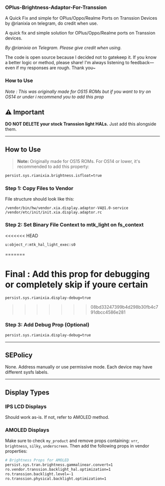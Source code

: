 ### OPlus-Brightness-Adaptor-For-Transsion
A Quick Fix and simple for OPlus/Oppo/Realme Ports on Transsion Devices
by @rianixia on telegram, do credit when use.


A quick fix and simple solution for OPlus/Oppo/Realme ports on Transsion devices.

*By @rianixia on Telegram. Please give credit when using.*

The code is open source because I decided not to gatekeep it. If you know a better logic or method, please share! I'm always listening to feedback—even if my responses are rough. Thank you\~

### How to Use
*Note : This was originally made for OS15 ROMs but if you want to try on OS14 or under i recommend you to add this prop*

## ⚠️ Important

**DO NOT DELETE your stock Transsion light HALs.**
Just add this alongside them.

---

## How to Use

> **Note:** Originally made for OS15 ROMs. For OS14 or lower, it's recommended to add this property:

```bash
persist.sys.rianixia.brightness.isfloat=true
```

### Step 1: Copy Files to Vendor

File structure should look like this:

```
/vendor/bin/hw/vendor.xia.display.adaptor-V4@1.0-service
/vendor/etc/init/init.xia.display.adaptor.rc
```

### Step 2: Set Binary File Context to mtk_light on fs_context

<<<<<<< HEAD
```bash
u:object_r:mtk_hal_light_exec:s0
```
=======
# Final : Add this prop for debugging or completely skip if youre certain
```persist.sys.rianixia.display-debug=true```
>>>>>>> 08bd33247399b4d298b30fb4c791dbcc4586e281

### Step 3: Add Debug Prop (Optional)

```bash
persist.sys.rianixia.display-debug=true
```

---

## SEPolicy

None.
Address manually or use permissive mode. Each device may have different sysfs labels.

---

## Display Types

### IPS LCD Displays

Should work as-is. If not, refer to AMOLED method.

### AMOLED Displays

Make sure to check `my_product` and remove props containing: `vrr`, `brightness`, `silky`, `underscreen`. Then add the following props in vendor properties:

```bash
# Brightness Props for AMOLED
persist.sys.tran.brightness.gammalinear.convert=1
ro.vendor.transsion.backlight_hal.optimization=1
ro.transsion.backlight.level=-1
ro.transsion.physical.backlight.optimization=1
```


